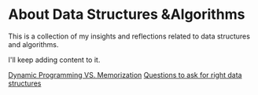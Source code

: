 # About Data Structures &Algorithms

This is a collection of my insights and reflections related to data structures and algorithms.

I'll keep adding content to it.

[Dynamic Programming VS. Memorization](./DPvsMem.md)
[Questions to ask for right data structures](./Q4DS.md)
